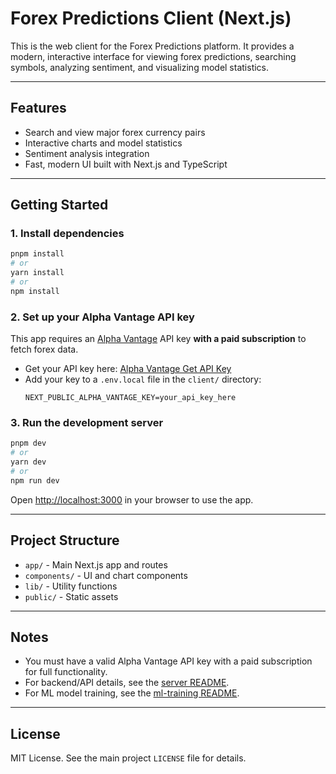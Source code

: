 # Forex Predictions Client (Next.js)

This is the web client for the Forex Predictions platform. It provides a modern, interactive interface for viewing forex predictions, searching symbols, analyzing sentiment, and visualizing model statistics.

---

## Features
- Search and view major forex currency pairs
- Interactive charts and model statistics
- Sentiment analysis integration
- Fast, modern UI built with Next.js and TypeScript

---

## Getting Started

### 1. Install dependencies
```bash
pnpm install
# or
yarn install
# or
npm install
```

### 2. Set up your Alpha Vantage API key
This app requires an [Alpha Vantage](https://www.alphavantage.co/support/#api-key) API key **with a paid subscription** to fetch forex data.

- Get your API key here: [Alpha Vantage Get API Key](https://www.alphavantage.co/support/#api-key)
- Add your key to a `.env.local` file in the `client/` directory:
  ```env
  NEXT_PUBLIC_ALPHA_VANTAGE_KEY=your_api_key_here
  ```

### 3. Run the development server
```bash
pnpm dev
# or
yarn dev
# or
npm run dev
```

Open [http://localhost:3000](http://localhost:3000) in your browser to use the app.

---

## Project Structure
- `app/` - Main Next.js app and routes
- `components/` - UI and chart components
- `lib/` - Utility functions
- `public/` - Static assets

---

## Notes
- You must have a valid Alpha Vantage API key with a paid subscription for full functionality.
- For backend/API details, see the [server README](../server/README.md).
- For ML model training, see the [ml-training README](../ml-training/README.md).

---

## License
MIT License. See the main project `LICENSE` file for details.

